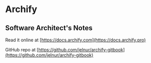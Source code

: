 # Archify

## Software Architect's Notes

Read it online at [https://docs.archify.com](https://docs.archify.pro)

GitHub repo at [https://github.com/jelnur/archify-gitbook](https://github.com/jelnur/archify-gitbook)
